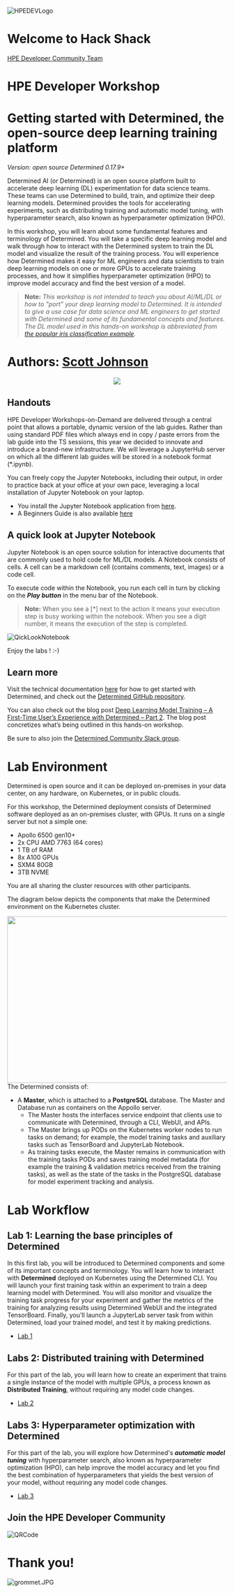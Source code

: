 ![HPEDEVLogo](Pictures/hpe-dev-logo.png)

# Welcome to Hack Shack
[HPE Developer Community Team](https://hpedev.io)

# HPE Developer Workshop



# Getting started with Determined, the open-source deep learning training platform

*Version: open source Determined 0.17.9+*

Determined AI (or Determined) is an open source platform built to accelerate deep learning (DL) experimentation for data science teams. These teams can use Determined to build, train, and optimize their deep learning models. Determined provides the tools for accelerating experiments, such as distributing training and automatic model tuning, with hyperparameter search, also known as hyperparameter optimization (HPO). 

In this workshop, you will learn about some fundamental features and terminology of Determined. You will take a specific deep learning model and walk through how to interact with the Determined system to train the DL model and visualize the result of the training process. You will experience how Determined makes it easy for ML engineers and data scientists to train deep learning models on one or more GPUs to accelerate training processes, and how it simplifies hyperparameter optimization (HPO) to improve model accuracy and find the best version of a model. 

>**Note:** _This workshop is not intended to teach you about AI/ML/DL or how to "port" your deep learning model to Determined. It is intended to give a use case for data science and ML engineers to get started with Determined and some of its fundamental concepts and features. The DL model used in this hands-on workshop is abbreviated from [the popular iris classification example](https://github.com/determined-ai/determined/tree/master/examples/computer_vision/iris_tf_keras)._



# Authors: [Scott Johnson](mailto:scott.johnson@hpe.com)

<p align="center">
  <img src="Pictures/hackshackdisco.png">
  
</p>

## Handouts
HPE Developer Workshops-on-Demand are delivered through a central point that allows a portable, dynamic version of the lab guides. Rather than using standard PDF files which always end in copy / paste errors from the lab guide into the TS sessions, this year we decided to innovate and introduce a brand-new infrastructure. We will leverage a JupyterHub server on which all the different lab guides will be stored in a notebook format (*.ipynb).

You can freely copy the Jupyter Notebooks, including their output, in order to practice back at your office at your own pace, leveraging a local installation of Jupyter Notebook on your laptop.
- You install the Jupyter Notebook application from [here](https://jupyter.org/install). 
- A Beginners Guide is also available [here](https://jupyter-notebook-beginner-guide.readthedocs.io/en/latest/what_is_jupyter.html)

## A quick look at Jupyter Notebook
Jupyter Notebook is an open source solution for interactive documents that are commonly used to hold code for ML/DL models. 
A Notebook consists of cells. A cell can be a markdown cell (contains comments, text, images) or a code cell. 

To execute code within the Notebook, you run each cell in turn by clicking on the ***Play button*** in the menu bar of the Notebook.

> **Note:**  When you see a [*] next to the action it means your execution step is busy working within the notebook. When you see a digit number, it means the execution of the step is completed.  

![QickLookNotebook](Pictures/Quick-look-Notebook.png)

Enjoy the labs ! :-)


## Learn more

Visit the technical documentation [here](https://docs.determined.ai/latest/) for how to get started with Determined, and check out the [Determined GitHub repository](https://github.com/determined-ai/determined). 

You can also check out the blog post [Deep Learning Model Training – A First-Time User’s Experience with Determined – Part 2](https://developer.hpe.com/blog/deep-learning-model-training-%E2%80%93-a-first-time-user%E2%80%99s-experience-with-determined-%E2%80%93-part-2/). The blog post concretizes what’s being outlined in this hands-on workshop.

Be sure to also join the [Determined Community Slack group]( https://join.slack.com/t/determined-community/shared_invite/zt-cnj7802v-KcVbaUrIzQOwmkmY7gP0Ew). 

# Lab Environment

Determined is open source and it can be deployed on-premises in your data center, on any hardware, on Kubernetes, or in public clouds. 

For this workshop, the Determined deployment consists of Determined software deployed as an on-premises cluster, with GPUs. It runs on a single server but not a simple one:
* Apollo 6500 gen10+
* 2x CPU AMD 7763 (64 cores)
* 1 TB of RAM
* 8x A100 GPUs 
* SXM4 80GB
* 3TB NVME

You are all sharing the cluster resources with other participants.

The diagram below depicts the components that make the Determined environment on the Kubernetes cluster. 

<img src="Pictures/detai1.PNG" height="382" width="700" align="right">



The Determined consists of:
* A **Master**, which is attached to a **PostgreSQL** database. The Master and Database run as containers on the Appollo server.
    * The Master hosts the interfaces service endpoint that clients use to communicate with Determined, through a CLI, WebUI, and APIs. 
    * The Master brings up PODs on the Kubernetes worker nodes to run tasks on demand; for example, the model training tasks and auxiliary tasks such as TensorBoard and JupyterLab Notebook.
    * As training tasks execute, the Master remains in communication with the training tasks PODs and saves training model metadata (for example the training & validation metrics received from the training tasks), as well as the state of the tasks in the PostgreSQL database for model experiment tracking and analysis.  

# Lab Workflow

## Lab 1: Learning the base principles of Determined
In this first lab, you will be introduced to Determined components and some of its important concepts and terminology. You will learn how to interact with **Determined** deployed on Kubernetes using the Determined CLI. You will launch your first training task within an experiment to train a deep learning model with Determined. You will also monitor and visualize the training task progress for your experiment and gather the metrics of the training for analyzing results using Determined WebUI and the integrated TensorBoard. Finally, you'll launch a JupyterLab server task from within Determined, load your trained model, and test it by making predictions.

* [Lab 1](1-WKSHP-DET-AI-101-Getting-started-DetCLI.ipynb)

## Labs 2: Distributed training with Determined
For this part of the lab, you will learn how to create an experiment that trains a single instance of the model with multiple GPUs, a process known as **Distributed Training**, without requiring any model code changes.

* [Lab 2](2-WKSHP-DET-AI-101-Getting-started-Dist-Training.ipynb)

## Labs 3: Hyperparameter optimization with Determined
For this part of the lab, you will explore how Determined's ***automatic model tuning*** with hyperparameter search, also known as hyperparameter optimization (HPO), can help improve the model accuracy and let you find the best combination of hyperparameters that yields the best version of your model, without requiring any model code changes. 

* [Lab 3](3-WKSHP-DET-AI-101-Getting-started-HPO.ipynb)

## Join the HPE Developer Community
![QRCode](Pictures/QRCode-HPEDEV.png)

# Thank you!
![grommet.JPG](Pictures/grommet.jpg)
